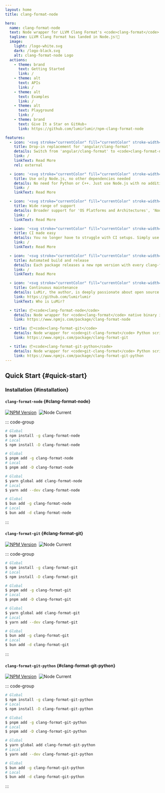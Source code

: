 ```yaml
---
layout: home
title: clang-format-node

hero:
  name: clang-format-node
  text: Node wrapper for LLVM Clang Format's <code>clang-format</code> and <code>git-clang-format</code> native binaries.
  tagline: LLVM Clang Format has landed in Node.js!🐉
  image:
    light: /logo-white.svg
    dark: /logo-black.svg
    alt: clang-format-node Logo
  actions:
    - theme: brand
      text: Getting Started
      link: /
    - theme: alt
      text: APIs
      link: /
    - theme: alt
      text: Examples
      link: /
    - theme: alt
      text: Playground
      link: /
    - theme: brand
      text: Give It a Star on GitHub⭐
      link: https://github.com/lumirlumir/npm-clang-format-node

features:
  - icon: '<svg stroke="currentColor" fill="currentColor" stroke-width="0" viewBox="0 0 448 512" height="32px" width="32px" xmlns="http://www.w3.org/2000/svg"><path d="M185.7 268.1h76.2l-38.1-91.6-38.1 91.6zM223.8 32L16 106.4l31.8 275.7 176 97.9 176-97.9 31.8-275.7zM354 373.8h-48.6l-26.2-65.4H168.6l-26.2 65.4H93.7L223.8 81.5z"></path></svg>'
    title: Drop-in replacement for 'angular/clang-format'
    details: Switch from 'angular/clang-format' to <code>clang-format-node</code> in no time.
    link: /
    linkText: Read More
    rel: external

  - icon: '<svg stroke="currentColor" fill="currentColor" stroke-width="0" viewBox="0 0 448 512" height="32px" width="32px" xmlns="http://www.w3.org/2000/svg"><path d="M224 508c-6.7 0-13.5-1.8-19.4-5.2l-61.7-36.5c-9.2-5.2-4.7-7-1.7-8 12.3-4.3 14.8-5.2 27.9-12.7 1.4-.8 3.2-.5 4.6.4l47.4 28.1c1.7 1 4.1 1 5.7 0l184.7-106.6c1.7-1 2.8-3 2.8-5V149.3c0-2.1-1.1-4-2.9-5.1L226.8 37.7c-1.7-1-4-1-5.7 0L36.6 144.3c-1.8 1-2.9 3-2.9 5.1v213.1c0 2 1.1 4 2.9 4.9l50.6 29.2c27.5 13.7 44.3-2.4 44.3-18.7V167.5c0-3 2.4-5.3 5.4-5.3h23.4c2.9 0 5.4 2.3 5.4 5.3V378c0 36.6-20 57.6-54.7 57.6-10.7 0-19.1 0-42.5-11.6l-48.4-27.9C8.1 389.2.7 376.3.7 362.4V149.3c0-13.8 7.4-26.8 19.4-33.7L204.6 9c11.7-6.6 27.2-6.6 38.8 0l184.7 106.7c12 6.9 19.4 19.8 19.4 33.7v213.1c0 13.8-7.4 26.7-19.4 33.7L243.4 502.8c-5.9 3.4-12.6 5.2-19.4 5.2zm149.1-210.1c0-39.9-27-50.5-83.7-58-57.4-7.6-63.2-11.5-63.2-24.9 0-11.1 4.9-25.9 47.4-25.9 37.9 0 51.9 8.2 57.7 33.8.5 2.4 2.7 4.2 5.2 4.2h24c1.5 0 2.9-.6 3.9-1.7s1.5-2.6 1.4-4.1c-3.7-44.1-33-64.6-92.2-64.6-52.7 0-84.1 22.2-84.1 59.5 0 40.4 31.3 51.6 81.8 56.6 60.5 5.9 65.2 14.8 65.2 26.7 0 20.6-16.6 29.4-55.5 29.4-48.9 0-59.6-12.3-63.2-36.6-.4-2.6-2.6-4.5-5.3-4.5h-23.9c-3 0-5.3 2.4-5.3 5.3 0 31.1 16.9 68.2 97.8 68.2 58.4-.1 92-23.2 92-63.4z"></path></svg>'
    title: Use only Node.js, no other dependencies needed
    details: No need for Python or C++. Just use Node.js with no additional dependencies required.
    link: /
    linkText: Read More

  - icon: '<svg stroke="currentColor" fill="currentColor" stroke-width="0" viewBox="0 0 24 24" height="32px" width="32px" xmlns="http://www.w3.org/2000/svg"><path d="M12 2C6.486 2 2 6.486 2 12v4.143C2 17.167 2.897 18 4 18h1a1 1 0 0 0 1-1v-5.143a1 1 0 0 0-1-1h-.908C4.648 6.987 7.978 4 12 4s7.352 2.987 7.908 6.857H19a1 1 0 0 0-1 1V18c0 1.103-.897 2-2 2h-2v-1h-4v3h6c2.206 0 4-1.794 4-4 1.103 0 2-.833 2-1.857V12c0-5.514-4.486-10-10-10z"></path></svg>'
    title: Wide range of support
    details: Broader support for 'OS Platforms and Architectures', 'Node.js Versions', 'GitHub Actions Runner Images' and 'Docker Build Images'.
    link: /
    linkText: Read More

  - icon: '<svg stroke="currentColor" fill="currentColor" stroke-width="0" role="img" viewBox="0 0 24 24" height="32px" width="32px" xmlns="http://www.w3.org/2000/svg"><path d="M10.984 13.836a.5.5 0 0 1-.353-.146l-.745-.743a.5.5 0 1 1 .706-.708l.392.391 1.181-1.18a.5.5 0 0 1 .708.707l-1.535 1.533a.504.504 0 0 1-.354.146zm9.353-.147l1.534-1.532a.5.5 0 0 0-.707-.707l-1.181 1.18-.392-.391a.5.5 0 1 0-.706.708l.746.743a.497.497 0 0 0 .706-.001zM4.527 7.452l2.557-1.585A1 1 0 0 0 7.09 4.17L4.533 2.56A1 1 0 0 0 3 3.406v3.196a1.001 1.001 0 0 0 1.527.85zm2.03-2.436L4 6.602V3.406l2.557 1.61zM24 12.5c0 1.93-1.57 3.5-3.5 3.5a3.503 3.503 0 0 1-3.46-3h-2.08a3.503 3.503 0 0 1-3.46 3 3.502 3.502 0 0 1-3.46-3h-.558c-.972 0-1.85-.399-2.482-1.042V17c0 1.654 1.346 3 3 3h.04c.244-1.693 1.7-3 3.46-3 1.93 0 3.5 1.57 3.5 3.5S13.43 24 11.5 24a3.502 3.502 0 0 1-3.46-3H8c-2.206 0-4-1.794-4-4V9.899A5.008 5.008 0 0 1 0 5c0-2.757 2.243-5 5-5s5 2.243 5 5a5.005 5.005 0 0 1-4.952 4.998A2.482 2.482 0 0 0 7.482 12h.558c.244-1.693 1.7-3 3.46-3a3.502 3.502 0 0 1 3.46 3h2.08a3.503 3.503 0 0 1 3.46-3c1.93 0 3.5 1.57 3.5 3.5zm-15 8c0 1.378 1.122 2.5 2.5 2.5s2.5-1.122 2.5-2.5-1.122-2.5-2.5-2.5S9 19.122 9 20.5zM5 9c2.206 0 4-1.794 4-4S7.206 1 5 1 1 2.794 1 5s1.794 4 4 4zm9 3.5c0-1.378-1.122-2.5-2.5-2.5S9 11.122 9 12.5s1.122 2.5 2.5 2.5 2.5-1.122 2.5-2.5zm9 0c0-1.378-1.122-2.5-2.5-2.5S18 11.122 18 12.5s1.122 2.5 2.5 2.5 2.5-1.122 2.5-2.5zm-13 8a.5.5 0 1 0 1 0 .5.5 0 0 0-1 0zm2 0a.5.5 0 1 0 1 0 .5.5 0 0 0-1 0zm12 0c0 1.93-1.57 3.5-3.5 3.5a3.503 3.503 0 0 1-3.46-3.002c-.007.001-.013.005-.021.005l-.506.017h-.017a.5.5 0 0 1-.016-.999l.506-.017c.018-.002.035.006.052.007A3.503 3.503 0 0 1 20.5 17c1.93 0 3.5 1.57 3.5 3.5zm-1 0c0-1.378-1.122-2.5-2.5-2.5S18 19.122 18 20.5s1.122 2.5 2.5 2.5 2.5-1.122 2.5-2.5z"></path></svg>'
    title: CI made easy
    details: You no longer have to struggle with CI setups. Simply use <code>clang-format</code> like any other Node.js packages.
    link: /
    linkText: Read More

  - icon: '<svg stroke="currentColor" fill="currentColor" stroke-width="0" viewBox="0 0 24 24" height="32px" width="32px" xmlns="http://www.w3.org/2000/svg"><path d="M20.001 3C20.5533 3 21.001 3.44772 21.001 4V20C21.001 20.5523 20.5533 21 20.001 21H4.00098C3.44869 21 3.00098 20.5523 3.00098 20V4C3.00098 3.44772 3.44869 3 4.00098 3H20.001ZM17.001 7H7.00098V17H12.001V9.5H14.501V17H17.001V7Z"></path></svg>'
    title: Automated build and release
    details: Each package releases a new npm version with every clang-format update. GitHub Actions automatically checks for updates, builds the packages, and creates a pull request.
    link: /
    linkText: Read More

  - icon: '<svg stroke="currentColor" fill="currentColor" stroke-width="0" viewBox="0 0 24 24" height="32px" width="32px" xmlns="http://www.w3.org/2000/svg"><path fill="none" stroke-width="2" d="M19,9.9999 L19,1.9999 L7,1.9999 L7,13.9999 L14,13.9999 L14,6.9999 L2,6.9999 L2,18.9999 L10,18.9999 M14,23 L20,17 M21,14 C19.8954305,14 19,14.8954305 19,16 C19,17.1045695 19.8954305,18 21,18 C22.1045695,18 23,17.1045695 23,16"></path></svg>'
    title: Continuous maintenance
    details: LuMir, the author, is deeply passionate about open source. Maintenance never stops.
    link: https://github.com/lumirlumir
    linkText: Who is LuMir?

  - title: 📦<code>clang-format-node</code>
    details: Node wrapper for <code>clang-format</code> native binary inspired by angular/clang-format. (The CORE package.)
    link: https://www.npmjs.com/package/clang-format-node

  - title: 📦<code>clang-format-git</code>
    details: Node wrapper for <code>git-clang-format</code> Python script as a standalone native binary to <u>allow execution without a Python dependency</u>.
    link: https://www.npmjs.com/package/clang-format-git

  - title: 📦<code>clang-format-git-python</code>
    details: Node wrapper for <code>git-clang-format</code> Python script. <u>This package requires Python3 as a dependency</u>.
    link: https://www.npmjs.com/package/clang-format-git-python
---
```


## Quick Start {#quick-start}

### Installation {#installation}

#### `clang-format-node` {#clang-format-node}

[![NPM Version](https://img.shields.io/npm/v/clang-format-node)](https://www.npmjs.com/package/clang-format-node)&nbsp;
![Node Current](https://img.shields.io/node/v/clang-format-node)

::: code-group

```sh [npm]
# Global
$ npm install -g clang-format-node
# Local
$ npm install -D clang-format-node
```

```sh [pnpm]
# Global
$ pnpm add -g clang-format-node
# Local
$ pnpm add -D clang-format-node
```

```sh [yarn]
# Global
$ yarn global add clang-format-node
# Local
$ yarn add --dev clang-format-node
```

```sh [bun]
# Global
$ bun add -g clang-format-node
# Local
$ bun add -d clang-format-node
```

:::

#### `clang-format-git` {#clang-format-git}

[![NPM Version](https://img.shields.io/npm/v/clang-format-git)](https://www.npmjs.com/package/clang-format-git)&nbsp;
![Node Current](https://img.shields.io/node/v/clang-format-git)

::: code-group

```sh [npm]
# Global
$ npm install -g clang-format-git
# Local
$ npm install -D clang-format-git
```

```sh [pnpm]
# Global
$ pnpm add -g clang-format-git
# Local
$ pnpm add -D clang-format-git
```

```sh [yarn]
# Global
$ yarn global add clang-format-git
# Local
$ yarn add --dev clang-format-git
```

```sh [bun]
# Global
$ bun add -g clang-format-git
# Local
$ bun add -d clang-format-git
```

:::

#### `clang-format-git-python` {#clang-format-git-python}

[![NPM Version](https://img.shields.io/npm/v/clang-format-git-python)](https://www.npmjs.com/package/clang-format-git-python)&nbsp;
![Node Current](https://img.shields.io/node/v/clang-format-git-python)

::: code-group

```sh [npm]
# Global
$ npm install -g clang-format-git-python
# Local
$ npm install -D clang-format-git-python
```

```sh [pnpm]
# Global
$ pnpm add -g clang-format-git-python
# Local
$ pnpm add -D clang-format-git-python
```

```sh [yarn]
# Global
$ yarn global add clang-format-git-python
# Local
$ yarn add --dev clang-format-git-python
```

```sh [bun]
# Global
$ bun add -g clang-format-git-python
# Local
$ bun add -d clang-format-git-python
```

:::
